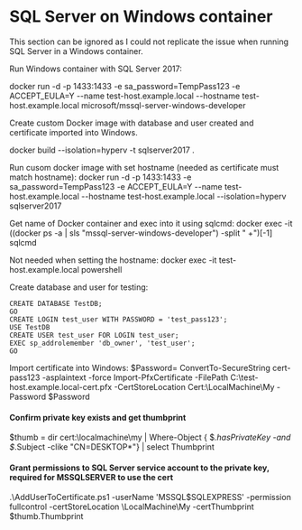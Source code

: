 # SQL Server on Windows container

This section can be ignored as I could not replicate the issue when running SQL Server in a Windows container.

Run Windows container with SQL Server 2017:

 docker run -d -p 1433:1433 -e sa_password=TempPass123 -e ACCEPT_EULA=Y --name test-host.example.local --hostname test-host.example.local microsoft/mssql-server-windows-developer

Create custom Docker image with database and user created and certificate imported into Windows.

 docker build --isolation=hyperv -t sqlserver2017 .

Run cusom docker image with set hostname (needed as certificate must match hostname):
 docker run -d -p 1433:1433 -e sa_password=TempPass123 -e ACCEPT_EULA=Y --name test-host.example.local --hostname test-host.example.local --isolation=hyperv sqlserver2017

Get name of Docker container and exec into it using sqlcmd:
 docker exec -it ((docker ps -a | sls "mssql-server-windows-developer") -split " +")[-1] sqlcmd

Not needed when setting the hostname:
 docker exec -it test-host.example.local powershell

Create database and user for testing:
```
CREATE DATABASE TestDB;
GO
CREATE LOGIN test_user WITH PASSWORD = 'test_pass123';
USE TestDB
CREATE USER test_user FOR LOGIN test_user;
EXEC sp_addrolemember 'db_owner', 'test_user';
GO
```
Import certificate into Windows:
 $Password= ConvertTo-SecureString cert-pass123 -asplaintext -force
 Import-PfxCertificate -FilePath C:\test-host.example.local-cert.pfx -CertStoreLocation Cert:\LocalMachine\My -Password $Password

#### Confirm private key exists and get thumbprint
$thumb = dir cert:\localmachine\my | Where-Object { $_.hasPrivateKey -and $_.Subject -clike "CN=DESKTOP*"} | select Thumbprint

#### Grant permissions to SQL Server service account to the private key, required for MSSQLSERVER to use the cert
.\AddUserToCertificate.ps1 -userName 'MSSQL$SQLEXPRESS' -permission fullcontrol -certStoreLocation \LocalMachine\My -certThumbprint $thumb.Thumbprint





